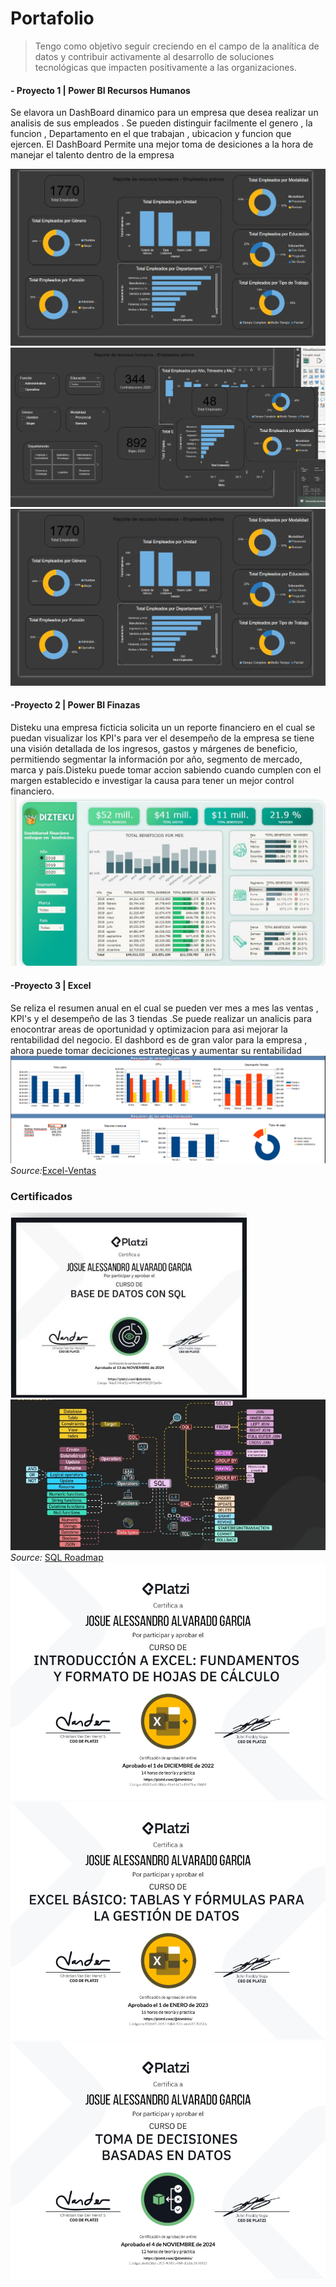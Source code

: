 # Portafolio
>Tengo como objetivo seguir creciendo en el campo de la analítica de datos y contribuir activamente al desarrollo de soluciones tecnológicas que impacten positivamente a las organizaciones.


#### - Proyecto 1 | Power BI Recursos Humanos
Se elavora un DashBoard dinamico para un empresa que desea realizar un analisis de sus empleados . Se pueden distinguir facilmente el genero , la funcion , Departamento en el que trabajan , ubicacion y funcion que ejercen. 
El DashBoard Permite una mejor toma de desiciones a la hora de manejar el talento dentro de la empresa

![Home-DashBoard](/img/Proyecto1.jpeg)
![Filtros](/img/Proyecto1.1.jpeg)
![Ventana-Apoyo](/img/Proyecto1.2.jpeg)

#### -Proyecto 2 | Power BI Finazas
Disteku una empresa ficticia solicita un un reporte financiero en el cual se puedan visualizar los KPI's para ver el desempeño de la empresa se tiene una visión detallada de los ingresos, gastos y márgenes de beneficio, permitiendo segmentar la información por año, segmento de mercado, marca y país.Disteku puede tomar accion sabiendo cuando cumplen con el margen establecido e investigar la causa para tener un mejor control financiero.
![Disteku](/img/Proyecto2.jpeg)
#### -Proyecto 3 | Excel 
Se reliza el resumen anual en el cual se pueden ver mes a mes las ventas , KPI's y el desempeño de las 3 tiendas .Se puede realizar un analicis para enocontrar areas de oportunidad y optimizacion para asi mejorar la rentabilidad del negocio.
El dashbord es de gran valor para la empresa , ahora puede tomar deciciones estrategicas y aumentar su rentabilidad
![Exel-DashBord](/img/ExcelProyecto3.png)
_Source:_[Excel-Ventas](/img/Resumen_ventas.xlsx)
### Certificados
![CertificadoBD](/img/CertificadoBD.jpeg)
![Conocimiento](/img/BDknoledge.jpeg)
_Source:_ [SQL Roadmap](https://www.youtube.com/watch?v=yMqldbY2AAg)
![IntroExcel](/img/CertificadoExcelIntro.png)
![ExcelBasic](/img/CertificadoEcxelBasic.png)
![DataDriven](/img/CertificadoDataDriven.png)
